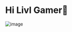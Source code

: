 # Hi Livl Gamer👋

![image](https://user-images.githubusercontent.com/62793491/208440016-5ecfcf92-98b8-4018-b432-472b0a55bda2.png)
